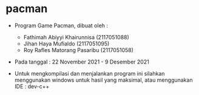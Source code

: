 # pacman

* Program Game Pacman, dibuat oleh :
   - Fathimah Abiyyi Khairunnisa (2117051088)
   - Jihan Haya Mufialdo (2117051095)
   - Roy Rafles Matorang Pasaribu (2117051058)
   
 * Pada tanggal : 22 November 2021 - 9 Desember 2021
 
 * Untuk mengkompilasi dan menjalankan program ini
   silahkan menggunakan windows untuk hasil yang maksimal,
   atau menggunakan IDE : dev-c++
